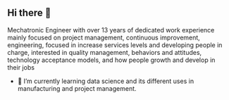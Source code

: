 ## Hi there 👋
Mechatronic Engineer with over 13 years of dedicated work experience mainly focused on project management, continuous improvement, engineering, focused in increase services levels and developing people in charge, interested in quality management, behaviors and attitudes, technology acceptance models, and how people growth and develop in their jobs

- 🌱 I’m currently learning data science and its different uses in manufacturing and project management.

<!--
**DCelisv/DCelisv** is a ✨ _special_ ✨ repository because its `README.md` (this file) appears on your GitHub profile.

Here are some ideas to get you started:

- 🔭 I’m currently working on ...

- 👯 I’m looking to collaborate on ...
- 🤔 I’m looking for help with ...
- 💬 Ask me about ...
- 📫 How to reach me: ...
- 😄 Pronouns: ...
- ⚡ Fun fact: ...
-->
